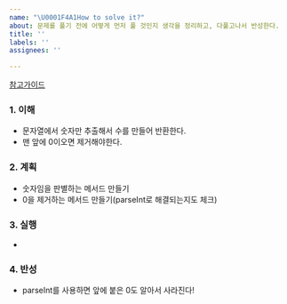 ```yaml
---
name: "\U0001F4A1How to solve it?"
about: 문제를 풀기 전에 어떻게 먼저 풀 것인지 생각을 정리하고, 다풀고나서 반성한다.
title: ''
labels: ''
assignees: ''

---
```


[참고가이드](https://megaptera.notion.site/6-5f9b4105eb0748fd8f8baa631d92d6ea)

### 1. 이해
- 문자열에서 숫자만 추출해서 수를 만들어 반환한다.
- 맨 앞에 0이오면 제거해야한다.

### 2. 계획
- 숫자임을 판별하는 메서드 만들기
- 0을 제거하는 메서드 만들기(parseInt로 해결되는지도 체크)

### 3. 실행
- 

### 4. 반성
- parseInt를 사용하면 앞에 붙은 0도 알아서 사라진다!
